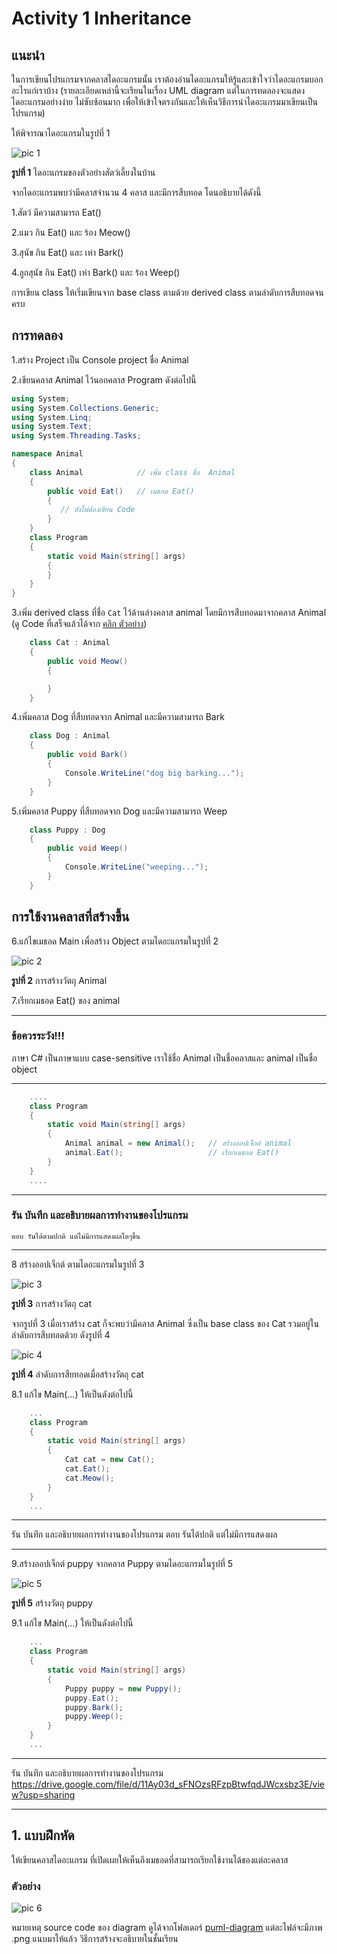 # Activity 1 Inheritance

## แนะนำ

 ในการเขียนโปรแกรมจากคลาสไดอะแกรมนั้น เราต้องอ่านไดอะแกรมให้รู้และเข้าใจว่าไดอะแกรมบอกอะไรแก่เราบ้าง (รายละเอียดเหล่านี้จะเรียนในเรื่อง UML diagram แต่ในการทดลองจะแสดงไดอะแกรมอย่างง่าย ไม่ซับซ้อนมาก เพื่อให้เข้าใจตรงกันและให้เห็นวิธีการนำไดอะแกรมมาเขียนเป็นโปรแกรม)  

ให้พิจารณาไดอะแกรมในรูปที่ 1

![pic 1](./puml-diagram/class1.png)

__รูปที่ 1__ ไดอะแกรมของตัวอย่างสัตว์เลี้ยงในบ้าน

จากไดอะแกรมพบว่ามีคลาสจำนวน 4 คลาส และมีการสืบทอด โดนอธิบายได้ดังนี้

1.สัตว์ มีความสามารถ Eat()

2.แมว กิน Eat() และ ร้อง Meow()

3.สุนัข กิน Eat() และ เห่า Bark()

4.ลูกสุนัข กิน Eat() เห่า Bark() และ ร้อง Weep()

การเขียน class ให้เริ่มเขียนจาก base class ตามด้วย derived class ตามลำดับการสืบทอดจนครบ

## การทดลอง

1.สร้าง Project เป็น Console project  ชื่อ Animal

2.เขียนคลาส Animal ไว้นอกคลาส Program ดังต่อไปนี้

``` C#
using System;
using System.Collections.Generic;
using System.Linq;
using System.Text;
using System.Threading.Tasks;

namespace Animal
{
    class Animal            // เพิ่ม class ชื่อ  Animal
    {
        public void Eat()   // เมธอด Eat()
        {
           // ยังไม่ต้องเขียน Code
        }
    }
    class Program
    {
        static void Main(string[] args)
        {
        }
    }
}

```

3.เพิ่ม derived class ที่ชื่อ `Cat` ไว้ด้านล่างคลาส animal โดยมีการสืบทอดมาจากคลาส Animal  (ดู Code ที่เสร็จแล้วได้จาก [คลิก ตัวอย่าง](Example/Animal/Animal/Program.cs))

```C#
    class Cat : Animal  
    {
        public void Meow()
        {

        }
    }
```

4.เพิ่มคลาส Dog ที่สืบทอดจาก Animal และมีความสามารถ Bark

```C#
    class Dog : Animal
    {
        public void Bark()
        {
            Console.WriteLine("dog big barking...");    
        }
    }
```

5.เพิ่มคลาส Puppy ที่สืบทอดจาก Dog และมีความสามารถ Weep

```C#
    class Puppy : Dog
    {
        public void Weep()
        {
            Console.WriteLine("weeping...");
        }
    }

```

## การใช้งานคลาสที่สร้างขึ้น

6.แก้ไขเมธอด Main เพื่อสร้าง Object ตามไดอะแกรมในรูปที่ 2

![pic 2](puml-diagram/diagram-2.png)

__รูปที่ 2__ การสร้างวัตถุ Animal

7.เรียกเมธอด Eat()  ของ animal

***

### __ข้อควรระวัง!!!__

ภาษา C# เป็นภาษาแบบ case-sensitive  เราใช้ชื่อ Animal เป็นชื่อคลาสและ animal เป็นชื่อ object
***

```C#
    ....
    class Program
    {
        static void Main(string[] args)
        {
            Animal animal = new Animal();   // สร้างออปเจ็กต์ animal
            animal.Eat();                   // เรียกเมธอด Eat()
        }
    }
    ....

```

***

### รัน บันทึก และอธิบายผลการทำงานของโปรแกรม
    ตอบ รันได้ตามปกติ แต่ไม่มีการแสดงผลใดๆขึ้น
***

8 สร้างออปเจ็กต์ ตามไดอะแกรมในรูปที่ 3

![pic 3](puml-diagram/diagram-3.png)

__รูปที่ 3__ การสร้างวัตถุ cat

จากรูปที่ 3 เมื่อเราสร้าง cat ก็จะพบว่ามีคลาส Animal ซึ่งเป็น base class ของ Cat รวมอยู่ในลำดับการสืบทอดด้วย ดังรูปที่ 4

![pic 4](puml-diagram/diagram-4.png)

__รูปที่ 4__ ลำดับการสืยทอดเมื่อสร้างวัตถุ cat

8.1 แก้ไข Main(...)  ให้เป็นดังต่อไปนี้

```C#
    ...
    class Program
    {
        static void Main(string[] args)
        {
            Cat cat = new Cat();
            cat.Eat();
            cat.Meow();
        }
    }
    ...
```

***

รัน บันทึก และอธิบายผลการทำงานของโปรแกรม
    ตอบ รันได้ปกติ แต่ไม่มีการแสดงผล
***

9.สร้างออปเจ็กต์ puppy จากคลาส Puppy ตามไดอะแกรมในรูปที่ 5

![pic 5](puml-diagram/diagram-5.png)

__รูปที่ 5__ สร้างวัตถุ puppy

9.1 แก้ไข Main(...)  ให้เป็นดังต่อไปนี้

```C#
    ...
    class Program
    {
        static void Main(string[] args)
        {
            Puppy puppy = new Puppy();
            puppy.Eat();
            puppy.Bark();
            puppy.Weep();
        }
    }
    ...
```

***

รัน บันทึก และอธิบายผลการทำงานของโปรแกรม
https://drive.google.com/file/d/11Ay03d_sFNOzsRFzpBtwfqdJWcxsbz3E/view?usp=sharing
***


## 1. แบบฝึกหัด

ให้เขียนคลาสไดอะแกรม ที่เปิดเผยให้เห็นถึงเมธอดที่สามารถเรียกใช้งานได้ของแต่ละคลาส

### ตัวอย่าง

![pic 6](puml-diagram/diagram-6.png)

หมายเหตุ source code  ของ diagram ดูได้จากโฟลเดอร์ [puml-diagram](./puml-diagram/) แต่ละไฟล์จะมีภาพ .png แนบมาให้แล้ว วิธีการสร้างจะอธิบายในชั้นเรียน
